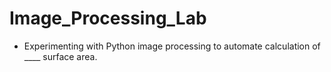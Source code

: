 # Image_Processing_Lab
- Experimenting with Python image processing to automate calculation of ____ surface area.